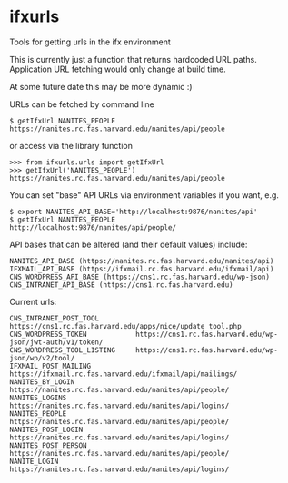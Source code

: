 # ifxurls
Tools for getting urls in the ifx environment

This is currently just a function that returns hardcoded URL paths.  Application URL fetching would only change at build time.

At some future date this may be more dynamic :)

URLs can be fetched by command line

    $ getIfxUrl NANITES_PEOPLE
    https://nanites.rc.fas.harvard.edu/nanites/api/people

or access via the library function

    >>> from ifxurls.urls import getIfxUrl
    >>> getIfxUrl('NANITES_PEOPLE')
    https://nanites.rc.fas.harvard.edu/nanites/api/people


You can set "base" API URLs via environment variables if you want, e.g.

    $ export NANITES_API_BASE='http://localhost:9876/nanites/api'
    $ getIfxUrl NANITES_PEOPLE
    http://localhost:9876/nanites/api/people/


API bases that can be altered (and their default values) include:

    NANITES_API_BASE (https://nanites.rc.fas.harvard.edu/nanites/api)
    IFXMAIL_API_BASE (https://ifxmail.rc.fas.harvard.edu/ifxmail/api)
    CNS_WORDPRESS_API_BASE (https://cns1.rc.fas.harvard.edu/wp-json)
    CNS_INTRANET_API_BASE (https://cns1.rc.fas.harvard.edu)


Current urls:

    CNS_INTRANET_POST_TOOL         https://cns1.rc.fas.harvard.edu/apps/nice/update_tool.php
    CNS_WORDPRESS_TOKEN            https://cns1.rc.fas.harvard.edu/wp-json/jwt-auth/v1/token/
    CNS_WORDPRESS_TOOL_LISTING     https://cns1.rc.fas.harvard.edu/wp-json/wp/v2/tool/
    IFXMAIL_POST_MAILING           https://ifxmail.rc.fas.harvard.edu/ifxmail/api/mailings/
    NANITES_BY_LOGIN               https://nanites.rc.fas.harvard.edu/nanites/api/people/
    NANITES_LOGINS                 https://nanites.rc.fas.harvard.edu/nanites/api/logins/
    NANITES_PEOPLE                 https://nanites.rc.fas.harvard.edu/nanites/api/people/
    NANITES_POST_LOGIN             https://nanites.rc.fas.harvard.edu/nanites/api/logins/
    NANITES_POST_PERSON            https://nanites.rc.fas.harvard.edu/nanites/api/people/
    NANITE_LOGIN                   https://nanites.rc.fas.harvard.edu/nanites/api/logins/


